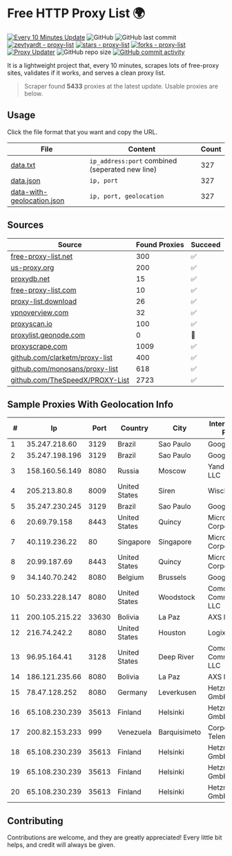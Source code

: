 
# Free HTTP Proxy List 🌍

[![Every 10 Minutes Update](https://github.com/mertguvencli/http-proxy-list/actions/workflows/main.yml/badge.svg?branch=main)](https://github.com/mertguvencli/http-proxy-list/actions/workflows/main.yml)
![GitHub](https://img.shields.io/github/license/mertguvencli/http-proxy-list)
![GitHub last commit](https://img.shields.io/github/last-commit/mertguvencli/http-proxy-list)
[![zevtyardt - proxy-list](https://img.shields.io/static/v1?label=zevtyardt&message=proxy-list&color=blue&logo=github)](https://github.com/zevtyardt/proxy-list "Go to GitHub repo")
[![stars - proxy-list](https://img.shields.io/github/stars/zevtyardt/proxy-list?style=social)](https://github.com/zevtyardt/proxy-list)
[![forks - proxy-list](https://img.shields.io/github/forks/zevtyardt/proxy-list?style=social)](https://github.com/zevtyardt/proxy-list)
[![Proxy Updater](https://github.com/zevtyardt/proxy-list/workflows/Proxy%20Updater/badge.svg)](https://github.com/zevtyardt/proxy-list/actions?query=workflow:"Proxy+Updater")
![GitHub repo size](https://img.shields.io/github/repo-size/zevtyardt/proxy-list)
[![GitHub commit activity](https://img.shields.io/github/commit-activity/m/zevtyardt/proxy-list?logo=commits)](https://github.com/zevtyardt/proxy-list/commits/main)

It is a lightweight project that, every 10 minutes, scrapes lots of free-proxy sites, validates if it works, and serves a clean proxy list.

> Scraper found **5433** proxies at the latest update. Usable proxies are below.

## Usage

Click the file format that you want and copy the URL.

|File|Content|Count|
|----|-------|-----|
|[data.txt](https://raw.githubusercontent.com/mertguvencli/http-proxy-list/main/proxy-list/data.txt)|`ip_address:port` combined (seperated new line)|327|
|[data.json](https://raw.githubusercontent.com/mertguvencli/http-proxy-list/main/proxy-list/data.json)|`ip, port`|327|
|[data-with-geolocation.json](https://raw.githubusercontent.com/mertguvencli/http-proxy-list/main/proxy-list/data-with-geolocation.json)|`ip, port, geolocation`|327|

## Sources

|Source|Found Proxies|Succeed|
|------|-------------|-------|
|[free-proxy-list.net](https://free-proxy-list.net)|300|✅|
|[us-proxy.org](https://www.us-proxy.org)|200|✅|
|[proxydb.net](http://proxydb.net)|15|✅|
|[free-proxy-list.com](https://free-proxy-list.com/?page=&port=&type%5B%5D=http&type%5B%5D=https&up_time=0&search=Search)|10|✅|
|[proxy-list.download](https://www.proxy-list.download/HTTP)|26|✅|
|[vpnoverview.com](https://vpnoverview.com/privacy/anonymous-browsing/free-proxy-servers)|32|✅|
|[proxyscan.io](https://www.proxyscan.io)|100|✅|
|[proxylist.geonode.com](https://proxylist.geonode.com/api/proxy-list?limit=300&page=1&sort_by=lastChecked&sort_type=desc&protocols=http,https)|0|🚫|
|[proxyscrape.com](https://api.proxyscrape.com/v2/?request=displayproxies&protocol=http&timeout=10000&country=all&ssl=all&anonymity=all)|1009|✅|
|[github.com/clarketm/proxy-list](https://raw.githubusercontent.com/clarketm/proxy-list/master/proxy-list-raw.txt)|400|✅|
|[github.com/monosans/proxy-list](https://raw.githubusercontent.com/monosans/proxy-list/main/proxies/http.txt)|618|✅|
|[github.com/TheSpeedX/PROXY-List](https://raw.githubusercontent.com/TheSpeedX/PROXY-List/master/http.txt)|2723|✅|


## Sample Proxies With Geolocation Info

|#|Ip|Port|Country|City|Internet Service Provider|
|-|--|----|-------|----|-------------------------|
|1|35.247.218.60|3129|Brazil|Sao Paulo|Google LLC|
|2|35.247.198.196|3129|Brazil|Sao Paulo|Google LLC|
|3|158.160.56.149|8080|Russia|Moscow|Yandex.Cloud LLC|
|4|205.213.80.8|8009|United States|Siren|WiscNet|
|5|35.247.230.245|3129|Brazil|Sao Paulo|Google LLC|
|6|20.69.79.158|8443|United States|Quincy|Microsoft Corporation|
|7|40.119.236.22|80|Singapore|Singapore|Microsoft Corporation|
|8|20.99.187.69|8443|United States|Quincy|Microsoft Corporation|
|9|34.140.70.242|8080|Belgium|Brussels|Google LLC|
|10|50.233.228.147|8080|United States|Woodstock|Comcast Cable Communications, LLC|
|11|200.105.215.22|33630|Bolivia|La Paz|AXS Bolivia S. A.|
|12|216.74.242.2|8080|United States|Houston|Logix|
|13|96.95.164.41|3128|United States|Deep River|Comcast Cable Communications, LLC|
|14|186.121.235.66|8080|Bolivia|La Paz|AXS Bolivia S. A.|
|15|78.47.128.252|8080|Germany|Leverkusen|Hetzner Online GmbH|
|16|65.108.230.239|35613|Finland|Helsinki|Hetzner Online GmbH|
|17|200.82.153.233|999|Venezuela|Barquisimeto|Corporación Telemic C.A.|
|18|65.108.230.239|35613|Finland|Helsinki|Hetzner Online GmbH|
|19|65.108.230.239|35613|Finland|Helsinki|Hetzner Online GmbH|
|20|65.108.230.239|35613|Finland|Helsinki|Hetzner Online GmbH|



## Contributing

Contributions are welcome, and they are greatly appreciated! Every
little bit helps, and credit will always be given.


